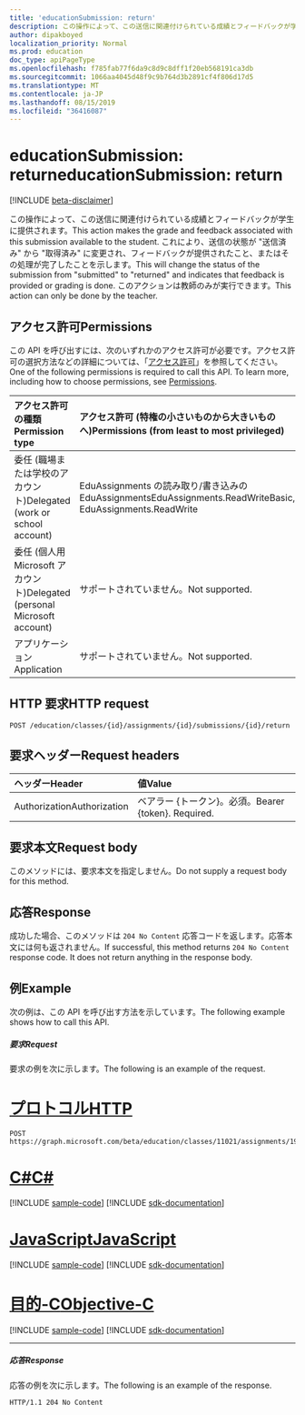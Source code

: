 ```yaml
---
title: 'educationSubmission: return'
description: この操作によって、この送信に関連付けられている成績とフィードバックが学生に提供されます。
author: dipakboyed
localization_priority: Normal
ms.prod: education
doc_type: apiPageType
ms.openlocfilehash: f785fab77f6da9c8d9c8dff1f20eb568191ca3db
ms.sourcegitcommit: 1066aa4045d48f9c9b764d3b2891cf4f806d17d5
ms.translationtype: MT
ms.contentlocale: ja-JP
ms.lasthandoff: 08/15/2019
ms.locfileid: "36416087"
---
```

# <a name="educationsubmission-return"></a><span data-ttu-id="829ee-103">educationSubmission: return</span><span class="sxs-lookup"><span data-stu-id="829ee-103">educationSubmission: return</span></span>

[!INCLUDE [beta-disclaimer](../../includes/beta-disclaimer.md)]

<span data-ttu-id="829ee-104">この操作によって、この送信に関連付けられている成績とフィードバックが学生に提供されます。</span><span class="sxs-lookup"><span data-stu-id="829ee-104">This action makes the grade and feedback associated with this submission available to the student.</span></span> <span data-ttu-id="829ee-105">これにより、送信の状態が "送信済み" から "取得済み" に変更され、フィードバックが提供されたこと、またはその処理が完了したことを示します。</span><span class="sxs-lookup"><span data-stu-id="829ee-105">This will change the status of the submission from "submitted" to "returned" and indicates that feedback is provided or grading is done.</span></span> <span data-ttu-id="829ee-106">このアクションは教師のみが実行できます。</span><span class="sxs-lookup"><span data-stu-id="829ee-106">This action can only be done by the teacher.</span></span>

## <a name="permissions"></a><span data-ttu-id="829ee-107">アクセス許可</span><span class="sxs-lookup"><span data-stu-id="829ee-107">Permissions</span></span>
<span data-ttu-id="829ee-p102">この API を呼び出すには、次のいずれかのアクセス許可が必要です。アクセス許可の選択方法などの詳細については、「[アクセス許可](/graph/permissions-reference)」を参照してください。</span><span class="sxs-lookup"><span data-stu-id="829ee-p102">One of the following permissions is required to call this API. To learn more, including how to choose permissions, see [Permissions](/graph/permissions-reference).</span></span>

|<span data-ttu-id="829ee-110">アクセス許可の種類</span><span class="sxs-lookup"><span data-stu-id="829ee-110">Permission type</span></span>      | <span data-ttu-id="829ee-111">アクセス許可 (特権の小さいものから大きいものへ)</span><span class="sxs-lookup"><span data-stu-id="829ee-111">Permissions (from least to most privileged)</span></span>              |
|:--------------------|:---------------------------------------------------------|
|<span data-ttu-id="829ee-112">委任 (職場または学校のアカウント)</span><span class="sxs-lookup"><span data-stu-id="829ee-112">Delegated (work or school account)</span></span> |  <span data-ttu-id="829ee-113">EduAssignments の読み取り/書き込みの EduAssignments</span><span class="sxs-lookup"><span data-stu-id="829ee-113">EduAssignments.ReadWriteBasic, EduAssignments.ReadWrite</span></span>   |
|<span data-ttu-id="829ee-114">委任 (個人用 Microsoft アカウント)</span><span class="sxs-lookup"><span data-stu-id="829ee-114">Delegated (personal Microsoft account)</span></span> |  <span data-ttu-id="829ee-115">サポートされていません。</span><span class="sxs-lookup"><span data-stu-id="829ee-115">Not supported.</span></span>  |
|<span data-ttu-id="829ee-116">アプリケーション</span><span class="sxs-lookup"><span data-stu-id="829ee-116">Application</span></span> | <span data-ttu-id="829ee-117">サポートされていません。</span><span class="sxs-lookup"><span data-stu-id="829ee-117">Not supported.</span></span> | 

## <a name="http-request"></a><span data-ttu-id="829ee-118">HTTP 要求</span><span class="sxs-lookup"><span data-stu-id="829ee-118">HTTP request</span></span>
<!-- { "blockType": "ignored" } -->
```http
POST /education/classes/{id}/assignments/{id}/submissions/{id}/return

```
## <a name="request-headers"></a><span data-ttu-id="829ee-119">要求ヘッダー</span><span class="sxs-lookup"><span data-stu-id="829ee-119">Request headers</span></span>
| <span data-ttu-id="829ee-120">ヘッダー</span><span class="sxs-lookup"><span data-stu-id="829ee-120">Header</span></span>       | <span data-ttu-id="829ee-121">値</span><span class="sxs-lookup"><span data-stu-id="829ee-121">Value</span></span> |
|:---------------|:--------|
| <span data-ttu-id="829ee-122">Authorization</span><span class="sxs-lookup"><span data-stu-id="829ee-122">Authorization</span></span>  | <span data-ttu-id="829ee-p103">ベアラー {トークン}。必須。</span><span class="sxs-lookup"><span data-stu-id="829ee-p103">Bearer {token}. Required.</span></span>  |

## <a name="request-body"></a><span data-ttu-id="829ee-125">要求本文</span><span class="sxs-lookup"><span data-stu-id="829ee-125">Request body</span></span>
<span data-ttu-id="829ee-126">このメソッドには、要求本文を指定しません。</span><span class="sxs-lookup"><span data-stu-id="829ee-126">Do not supply a request body for this method.</span></span>

## <a name="response"></a><span data-ttu-id="829ee-127">応答</span><span class="sxs-lookup"><span data-stu-id="829ee-127">Response</span></span>
<span data-ttu-id="829ee-p104">成功した場合、このメソッドは `204 No Content` 応答コードを返します。応答本文には何も返されません。</span><span class="sxs-lookup"><span data-stu-id="829ee-p104">If successful, this method returns `204 No Content` response code. It does not return anything in the response body.</span></span>

## <a name="example"></a><span data-ttu-id="829ee-130">例</span><span class="sxs-lookup"><span data-stu-id="829ee-130">Example</span></span>
<span data-ttu-id="829ee-131">次の例は、この API を呼び出す方法を示しています。</span><span class="sxs-lookup"><span data-stu-id="829ee-131">The following example shows how to call this API.</span></span>
##### <a name="request"></a><span data-ttu-id="829ee-132">要求</span><span class="sxs-lookup"><span data-stu-id="829ee-132">Request</span></span>
<span data-ttu-id="829ee-133">要求の例を次に示します。</span><span class="sxs-lookup"><span data-stu-id="829ee-133">The following is an example of the request.</span></span>

# <a name="httptabhttp"></a>[<span data-ttu-id="829ee-134">プロトコル</span><span class="sxs-lookup"><span data-stu-id="829ee-134">HTTP</span></span>](#tab/http)
<!-- {
  "blockType": "request",
  "name": "educationsubmission_return"
}-->

```http
POST https://graph.microsoft.com/beta/education/classes/11021/assignments/19002/submissions/850f51b7/return
```
# <a name="ctabcsharp"></a>[<span data-ttu-id="829ee-135">C#</span><span class="sxs-lookup"><span data-stu-id="829ee-135">C#</span></span>](#tab/csharp)
[!INCLUDE [sample-code](../includes/snippets/csharp/educationsubmission-return-csharp-snippets.md)]
[!INCLUDE [sdk-documentation](../includes/snippets/snippets-sdk-documentation-link.md)]

# <a name="javascripttabjavascript"></a>[<span data-ttu-id="829ee-136">JavaScript</span><span class="sxs-lookup"><span data-stu-id="829ee-136">JavaScript</span></span>](#tab/javascript)
[!INCLUDE [sample-code](../includes/snippets/javascript/educationsubmission-return-javascript-snippets.md)]
[!INCLUDE [sdk-documentation](../includes/snippets/snippets-sdk-documentation-link.md)]

# <a name="objective-ctabobjc"></a>[<span data-ttu-id="829ee-137">目的-C</span><span class="sxs-lookup"><span data-stu-id="829ee-137">Objective-C</span></span>](#tab/objc)
[!INCLUDE [sample-code](../includes/snippets/objc/educationsubmission-return-objc-snippets.md)]
[!INCLUDE [sdk-documentation](../includes/snippets/snippets-sdk-documentation-link.md)]

---


##### <a name="response"></a><span data-ttu-id="829ee-138">応答</span><span class="sxs-lookup"><span data-stu-id="829ee-138">Response</span></span>
<span data-ttu-id="829ee-139">応答の例を次に示します。</span><span class="sxs-lookup"><span data-stu-id="829ee-139">The following is an example of the response.</span></span>

<!-- {
  "blockType": "response",
  "truncated": true,
  "@odata.type": "microsoft.graph.educationAssignment"
} -->
```http
HTTP/1.1 204 No Content
```

<!-- uuid: 8fcb5dbc-d5aa-4681-8e31-b001d5168d79
2015-10-25 14:57:30 UTC -->
<!--
{
  "type": "#page.annotation",
  "description": "educationSubmission: return",
  "keywords": "",
  "section": "documentation",
  "tocPath": "",
  "suppressions": [
  ]
}
-->

